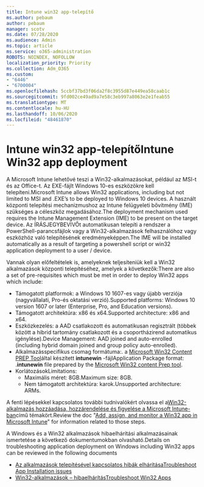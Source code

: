```yaml
---
title: Intune win32 app-telepítő
ms.author: pebaum
author: pebaum
manager: scotv
ms.date: 07/28/2020
ms.audience: Admin
ms.topic: article
ms.service: o365-administration
ROBOTS: NOINDEX, NOFOLLOW
localization_priority: Priority
ms.collection: Adm_O365
ms.custom:
- "6446"
- "6700004"
ms.openlocfilehash: 5ccbf37bd3f06da2f8c3955d87e449ea58caab1c
ms.sourcegitcommit: 9fd002ce49ad9a7e58c3eb997a8063e2e1feab55
ms.translationtype: MT
ms.contentlocale: hu-HU
ms.lasthandoff: 10/06/2020
ms.locfileid: "48461870"
---
```

# <a name="intune-win32-app-deployment"></a><span data-ttu-id="0c3c0-102">Intune win32 app-telepítő</span><span class="sxs-lookup"><span data-stu-id="0c3c0-102">Intune Win32 app deployment</span></span>

<span data-ttu-id="0c3c0-103">A Microsoft Intune lehetővé teszi a Win32-alkalmazásokat, például az MSI-t és az Office-t. Az EXE-fájlt Windows 10-es eszközökre kell telepíteni.</span><span class="sxs-lookup"><span data-stu-id="0c3c0-103">Microsoft Intune allows Win32 applications, including but not limited to MSI and .EXE’s to be deployed to Windows 10 devices.</span></span> <span data-ttu-id="0c3c0-104">A használt központi telepítési mechanizmushoz az Intune felügyeleti bővítmény (IME) szükséges a céleszköz megadásához.</span><span class="sxs-lookup"><span data-stu-id="0c3c0-104">The deployment mechanism used requires the Intune Management Extension (IME) to be present on the target device.</span></span> <span data-ttu-id="0c3c0-105">Az ÍRÁSJEGYBEVIVŐt automatikusan telepíti a rendszer a PowerShell-parancsfájlok vagy a Win32-alkalmazások felhasználóhoz vagy eszközhöz való telepítésének eredményeképpen.</span><span class="sxs-lookup"><span data-stu-id="0c3c0-105">The IME will be installed automatically as a result of targeting a powershell script or win32 application deployment to a user / device.</span></span>

<span data-ttu-id="0c3c0-106">Vannak olyan előfeltételek is, amelyeknek teljesíteniük kell a Win32 alkalmazások központi telepítéséhez, amelyek a következők:</span><span class="sxs-lookup"><span data-stu-id="0c3c0-106">There are also a set of pre-requisites which must be met in order to deploy Win32 apps which include:</span></span>

- <span data-ttu-id="0c3c0-107">Támogatott platformok: a Windows 10 1607-es vagy újabb verziója (nagyvállalati, Pro-és oktatási verzió).</span><span class="sxs-lookup"><span data-stu-id="0c3c0-107">Supported platforms: Windows 10 version 1607 or later (Enterprise, Pro, and Education versions).</span></span>
- <span data-ttu-id="0c3c0-108">Támogatott architektúra: x86 és x64.</span><span class="sxs-lookup"><span data-stu-id="0c3c0-108">Supported architecture: x86 and x64.</span></span>
- <span data-ttu-id="0c3c0-109">Eszközkezelés: a AAD csatlakozott és automatikusan regisztrált (többek között a hibrid tartomány csatlakozott és a csoportházirend automatikus igénylése).</span><span class="sxs-lookup"><span data-stu-id="0c3c0-109">Device Management: AAD joined and auto-enrolled (including hybrid domain joined and group policy auto-enrolled).</span></span>
- <span data-ttu-id="0c3c0-110">Alkalmazásspecifikus csomag formátuma:. a [Microsoft Win32 Content PREP Tool](https://docs.microsoft.com/mem/intune/apps/apps-win32-prepare)által készített **intunewin** -fájl</span><span class="sxs-lookup"><span data-stu-id="0c3c0-110">Application Package format: .**intunewin**  file prepared by the [Microsoft Win32 content Prep tool](https://docs.microsoft.com/mem/intune/apps/apps-win32-prepare).</span></span>
- <span data-ttu-id="0c3c0-111">Korlátozások</span><span class="sxs-lookup"><span data-stu-id="0c3c0-111">Limitations:</span></span>
    - <span data-ttu-id="0c3c0-112">Maximális méret: 8GB.</span><span class="sxs-lookup"><span data-stu-id="0c3c0-112">Maximum size: 8GB.</span></span>
    - <span data-ttu-id="0c3c0-113">Nem támogatott architektúra: karok.</span><span class="sxs-lookup"><span data-stu-id="0c3c0-113">Unsupported architecture: ARMs.</span></span>

<span data-ttu-id="0c3c0-114">A fenti lépésekkel kapcsolatos további tudnivalókért olvassa el a[Win32-alkalmazás hozzáadása, hozzárendelése és figyelése a Microsoft Intune-ban](https://docs.microsoft.com/mem/intune/apps/apps-win32-add)című témakört.</span><span class="sxs-lookup"><span data-stu-id="0c3c0-114">Review the doc "[Add, assign, and monitor a Win32 app in Microsoft Intune](https://docs.microsoft.com/mem/intune/apps/apps-win32-add)" for information related to those steps.</span></span>

<span data-ttu-id="0c3c0-115">A Windows és a Win32 alkalmazások hibaelhárítási alkalmazásainak ismertetése a következő dokumentumokban olvasható.</span><span class="sxs-lookup"><span data-stu-id="0c3c0-115">Details on troubleshooting application deployment on Windows including Win32 apps can be reviewed in the following documents</span></span>

- [<span data-ttu-id="0c3c0-116">Az alkalmazások telepítésével kapcsolatos hibák elhárítása</span><span class="sxs-lookup"><span data-stu-id="0c3c0-116">Troubleshoot App Installation issues</span></span>](https://docs.microsoft.com/mem/intune/apps/troubleshoot-app-install)  
- [<span data-ttu-id="0c3c0-117">Win32-alkalmazások – hibaelhárítás</span><span class="sxs-lookup"><span data-stu-id="0c3c0-117">Troubleshoot Win32 Apps</span></span>](https://docs.microsoft.com/mem/intune/apps/apps-win32-troubleshoot)